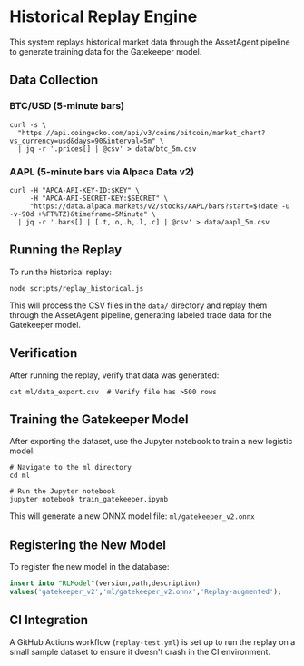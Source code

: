 # Historical Replay Engine

This system replays historical market data through the AssetAgent pipeline to generate training data for the Gatekeeper model.

## Data Collection

### BTC/USD (5-minute bars)
```
curl -s \
  "https://api.coingecko.com/api/v3/coins/bitcoin/market_chart?vs_currency=usd&days=90&interval=5m" \
  | jq -r '.prices[] | @csv' > data/btc_5m.csv
```

### AAPL (5-minute bars via Alpaca Data v2)
```
curl -H "APCA-API-KEY-ID:$KEY" \
     -H "APCA-API-SECRET-KEY:$SECRET" \
     "https://data.alpaca.markets/v2/stocks/AAPL/bars?start=$(date -u -v-90d +%FT%TZ)&timeframe=5Minute" \
  | jq -r '.bars[] | [.t,.o,.h,.l,.c] | @csv' > data/aapl_5m.csv
```

## Running the Replay

To run the historical replay:

```
node scripts/replay_historical.js
```

This will process the CSV files in the `data/` directory and replay them through the AssetAgent pipeline, generating labeled trade data for the Gatekeeper model.

## Verification

After running the replay, verify that data was generated:

```
cat ml/data_export.csv  # Verify file has >500 rows
```

## Training the Gatekeeper Model

After exporting the dataset, use the Jupyter notebook to train a new logistic model:

```
# Navigate to the ml directory
cd ml

# Run the Jupyter notebook
jupyter notebook train_gatekeeper.ipynb
```

This will generate a new ONNX model file: `ml/gatekeeper_v2.onnx`

## Registering the New Model

To register the new model in the database:

```sql
insert into "RLModel"(version,path,description)
values('gatekeeper_v2','ml/gatekeeper_v2.onnx','Replay-augmented');
```

## CI Integration

A GitHub Actions workflow (`replay-test.yml`) is set up to run the replay on a small sample dataset to ensure it doesn't crash in the CI environment. 